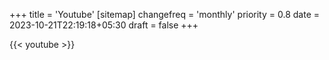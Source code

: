 +++
title = 'Youtube'
[sitemap]
  changefreq = 'monthly'
  priority = 0.8
date = 2023-10-21T22:19:18+05:30
draft = false
+++

{{< youtube >}}
